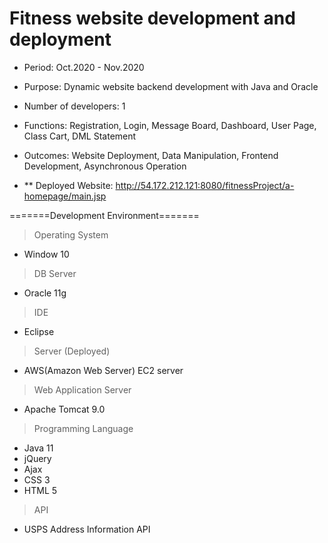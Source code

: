 # Fitness website development and deployment

* Period: Oct.2020 - Nov.2020
* Purpose: Dynamic website backend development with Java and Oracle
* Number of developers: 1
* Functions: Registration, Login, Message Board, Dashboard, User Page, Class Cart, DML Statement
* Outcomes: Website Deployment, Data Manipulation, Frontend Development, Asynchronous Operation

*  ** Deployed Website: http://54.172.212.121:8080/fitnessProject/a-homepage/main.jsp

=======Development Environment=======

> Operating System
- Window 10

> DB Server
- Oracle 11g

> IDE
- Eclipse

> Server (Deployed)
- AWS(Amazon Web Server) EC2 server

> Web Application Server
- Apache Tomcat 9.0

> Programming Language
- Java 11
- jQuery
- Ajax
- CSS 3
- HTML 5

> API
- USPS Address Information API
